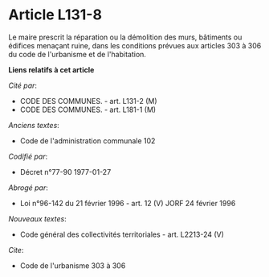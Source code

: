 # Article L131-8

Le maire prescrit la réparation ou la démolition des murs, bâtiments ou édifices menaçant ruine, dans les conditions prévues
aux articles 303 à 306 du code de l'urbanisme et de l'habitation.

**Liens relatifs à cet article**

_Cité par_:

  - CODE DES COMMUNES. - art. L131-2 (M)
  - CODE DES COMMUNES. - art. L181-1 (M)

_Anciens textes_:

  - Code de l'administration communale 102

_Codifié par_:

  - Décret n°77-90 1977-01-27

_Abrogé par_:

  - Loi n°96-142 du 21 février 1996 - art. 12 (V) JORF 24 février 1996

_Nouveaux textes_:

  - Code général des collectivités territoriales - art. L2213-24 (V)

_Cite_:

  - Code de l'urbanisme 303 à 306
